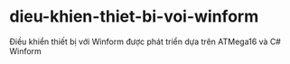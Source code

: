 # dieu-khien-thiet-bi-voi-winform
Điều khiển thiết bị với Winform được phát triển dựa trên ATMega16 và C# Winform 
